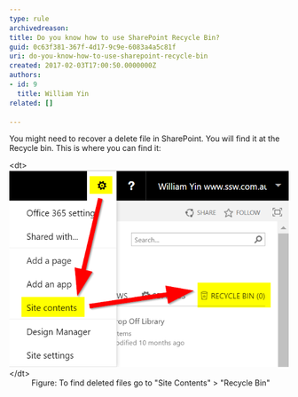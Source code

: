 ```yaml
---
type: rule
archivedreason: 
title: Do you know how to use SharePoint Recycle Bin?
guid: 0c63f381-367f-4d17-9c9e-6083a4a5c81f
uri: do-you-know-how-to-use-sharepoint-recycle-bin
created: 2017-02-03T17:00:50.0000000Z
authors:
- id: 9
  title: William Yin
related: []

---
```


You might need to recover a delete file in SharePoint. You will find it at the Recycle bin. This is where you can find it:

<!--endintro-->
<dl class="image">&lt;dt&gt;<img src="sp-recycle-bin.png" alt="sp-recycle-bin.png"><br>&lt;/dt&gt;<dd>Figure: To find deleted files go to "Site Contents" > "Recycle Bin"</dd></dl>
